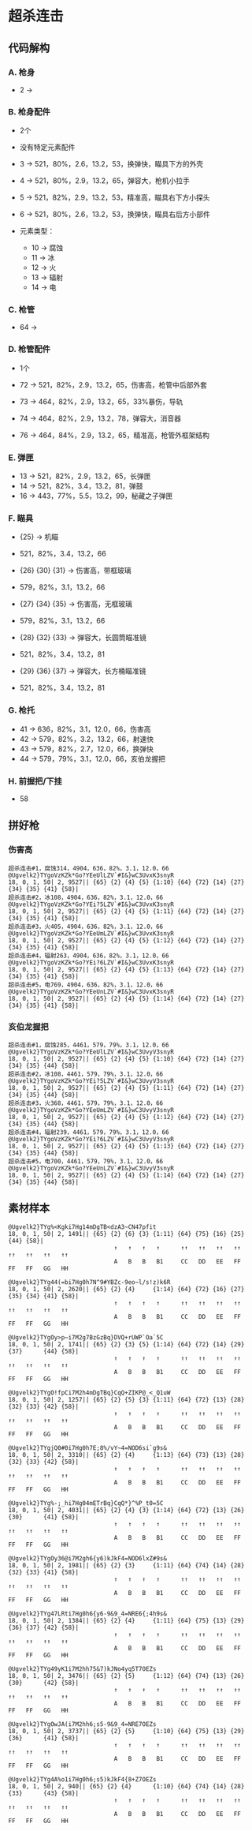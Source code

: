 # 超杀连击

## 代码解构

### A. 枪身

- 2 → 

### B. 枪身配件

- 2个
- 没有特定元素配件

- 3 → 521，80%，2.6，13.2，53，换弹快，瞄具下方的外壳
- 4 → 521，80%，2.9，13.2，65，弹容大，枪机小拉手
- 5 → 521，82%，2.9，13.2，53，精准高，瞄具右下方小探头
- 6 → 521，80%，2.6，13.2，53，换弹快，瞄具右后方小部件

- 元素类型：
  - 10 → 腐蚀
  - 11 → 冰
  - 12 → 火
  - 13 → 辐射
  - 14 → 电

### C. 枪管

- 64 → 

### D. 枪管配件

- 1个

- 72 → 521，82%，2.9，13.2，65，伤害高，枪管中后部外套
- 73 → 464，82%，2.9，13.2，65，33%暴伤，导轨
- 74 → 464，82%，2.9，13.2，78，弹容大，消音器
- 76 → 464，84%，2.9，13.2，65，精准高，枪管外框架结构

### E. 弹匣

- 13 → 521，82%，2.9，13.2，65，长弹匣
- 14 → 521，82%，3.4，13.2，81，弹鼓
- 16 → 443，77%，5.5，13.2，99，秘藏之子弹匣

### F. 瞄具

- {25} → 机瞄
- 521，82%，3.4，13.2，66


- {26} {30} {31} → 伤害高，带框玻璃
- 579，82%，3.1，13.2，66


- {27} {34} {35} → 伤害高，无框玻璃
- 579，82%，3.1，13.2，66


- {28} {32} {33} → 弹容大，长圆筒瞄准镜
- 521，82%，3.4，13.2，81


- {29} {36} {37} → 弹容大，长方桶瞄准镜
- 521，82%，3.4，13.2，81

### G. 枪托

- 41 → 636，82%，3.1，12.0，66，伤害高
- 42 → 579，82%，3.2，13.2，66，射速快
- 43 → 579，82%，2.7，12.0，66，换弹快
- 44 → 579，79%，3.1，12.0，66，亥伯龙握把

### H. 前握把/下挂

- 58

## 拼好枪

### 伤害高

```
超杀连击#1，腐蚀314，4904，636，82%，3.1，12.0，66
@Ugvelk2}TYgoVzKZk*Go?YEeUlLZV`#I&}wC3UvxK3snyR
18, 0, 1, 50| 2, 9527|| {65} {2} {4} {5} {1:10} {64} {72} {14} {27} {34} {35} {41} {58}|
超杀连击#2，冰108，4904，636，82%，3.1，12.0，66
@Ugvelk2}TYgoVzKZk*Go?YEi?5LZV`#I&}wC3UvxK3snyR
18, 0, 1, 50| 2, 9527|| {65} {2} {4} {5} {1:11} {64} {72} {14} {27} {34} {35} {41} {58}|
超杀连击#3，火405，4904，636，82%，3.1，12.0，66
@Ugvelk2}TYgoVzKZk*Go?YEeUmLZV`#I&}wC3UvxK3snyR
18, 0, 1, 50| 2, 9527|| {65} {2} {4} {5} {1:12} {64} {72} {14} {27} {34} {35} {41} {58}|
超杀连击#4，辐射263，4904，636，82%，3.1，12.0，66
@Ugvelk2}TYgoVzKZk*Go?YEi?6LZV`#I&}wC3UvxK3snyR
18, 0, 1, 50| 2, 9527|| {65} {2} {4} {5} {1:13} {64} {72} {14} {27} {34} {35} {41} {58}|
超杀连击#5，电769，4904，636，82%，3.1，12.0，66
@Ugvelk2}TYgoVzKZk*Go?YEeUnLZV`#I&}wC3UvxK3snyR
18, 0, 1, 50| 2, 9527|| {65} {2} {4} {5} {1:14} {64} {72} {14} {27} {34} {35} {41} {58}|
```

### 亥伯龙握把

```
超杀连击#1，腐蚀285，4461，579，79%，3.1，12.0，66
@Ugvelk2}TYgoVzKZk*Go?YEeUlLZV`#I&}wC3UvyV3snyR
18, 0, 1, 50| 2, 9527|| {65} {2} {4} {5} {1:10} {64} {72} {14} {27} {34} {35} {44} {58}|
超杀连击#2，冰108，4461，579，79%，3.1，12.0，66
@Ugvelk2}TYgoVzKZk*Go?YEi?5LZV`#I&}wC3UvyV3snyR
18, 0, 1, 50| 2, 9527|| {65} {2} {4} {5} {1:11} {64} {72} {14} {27} {34} {35} {44} {58}|
超杀连击#3，火368，4461，579，79%，3.1，12.0，66
@Ugvelk2}TYgoVzKZk*Go?YEeUmLZV`#I&}wC3UvyV3snyR
18, 0, 1, 50| 2, 9527|| {65} {2} {4} {5} {1:12} {64} {72} {14} {27} {34} {35} {44} {58}|
超杀连击#4，辐射239，4461，579，79%，3.1，12.0，66
@Ugvelk2}TYgoVzKZk*Go?YEi?6LZV`#I&}wC3UvyV3snyR
18, 0, 1, 50| 2, 9527|| {65} {2} {4} {5} {1:13} {64} {72} {14} {27} {34} {35} {44} {58}|
超杀连击#5，电700，4461，579，79%，3.1，12.0，66
@Ugvelk2}TYgoVzKZk*Go?YEeUnLZV`#I&}wC3UvyV3snyR
18, 0, 1, 50| 2, 9527|| {65} {2} {4} {5} {1:14} {64} {72} {14} {27} {34} {35} {44} {58}|
```

## 素材样本

```
@Ugvelk2}TYg%<Kgki7Hg14mDgTB<dzA3~CN47pfit
18, 0, 1, 50| 2, 1491|| {65} {2} {6} {3} {1:11} {64} {75} {16} {25}           {44} {58}|
                              ↑   ↑   ↑   ↑      ↑↑   ↑↑   ↑↑   ↑↑   ↑↑   ↑↑   ↑↑   ↑↑
                              A   B   B   B1     CC   DD   EE   FF   FF   FF   GG   HH
```
```
@Ugvelk2}TYg44(=bi7Hg0h7N^9#YBZc-9eo~l/s!z)k6R
18, 0, 1, 50| 2, 2620|| {65} {2} {4}     {1:14} {64} {72} {16} {27} {35} {34} {41} {58}|
                              ↑   ↑   ↑   ↑      ↑↑   ↑↑   ↑↑   ↑↑   ↑↑   ↑↑   ↑↑   ↑↑
                              A   B   B   B1     CC   DD   EE   FF   FF   FF   GG   HH
```
```
@Ugvelk2}TYgOy>p~i7M2g7BzGzBq}DVQ+rUWP`Oa`5C
18, 0, 1, 50| 2, 1741|| {65} {2} {3} {5} {1:14} {64} {72} {14} {29} {37}      {44} {58}|
                              ↑   ↑   ↑   ↑      ↑↑   ↑↑   ↑↑   ↑↑   ↑↑   ↑↑   ↑↑   ↑↑
                              A   B   B   B1     CC   DD   EE   FF   FF   FF   GG   HH
```
```
@Ugvelk2}TYgO!fpCi7M2h4mDgTBq}CqQ+ZIKP@_<_Q1uW
18, 0, 1, 50| 2, 1257|| {65} {2} {5} {3} {1:11} {64} {72} {13} {28} {32} {33} {42} {58}|
                              ↑   ↑   ↑   ↑      ↑↑   ↑↑   ↑↑   ↑↑   ↑↑   ↑↑   ↑↑   ↑↑
                              A   B   B   B1     CC   DD   EE   FF   FF   FF   GG   HH
```
```
@Ugvelk2}TYgjQ0#0i7Hg0h7E;8%/vY~4=NOD6si`g9s&
18, 0, 1, 50| 2, 3310|| {65} {2} {4}     {1:13} {64} {73} {13} {28} {32} {33} {42} {58}|
                              ↑   ↑   ↑   ↑      ↑↑   ↑↑   ↑↑   ↑↑   ↑↑   ↑↑   ↑↑   ↑↑
                              A   B   B   B1     CC   DD   EE   FF   FF   FF   GG   HH
```
```
@Ugvelk2}TYg%-;_hi7Hg04mETrBq}CqQ*}^%P_t0=5C
18, 0, 1, 50| 2, 4031|| {65} {2} {4} {3} {1:14} {64} {72} {13} {26} {30}      {41} {58}|
                              ↑   ↑   ↑   ↑      ↑↑   ↑↑   ↑↑   ↑↑   ↑↑   ↑↑   ↑↑   ↑↑
                              A   B   B   B1     CC   DD   EE   FF   FF   FF   GG   HH
```
```
@Ugvelk2}TYgOy36@i7M2gh6{y6)kJkF4=NOD6lxZ#9s&
18, 0, 1, 50| 2, 1981|| {65} {2} {3}     {1:11} {64} {74} {14} {28} {32} {33} {41} {58}|
                              ↑   ↑   ↑   ↑      ↑↑   ↑↑   ↑↑   ↑↑   ↑↑   ↑↑   ↑↑   ↑↑
                              A   B   B   B1     CC   DD   EE   FF   FF   FF   GG   HH
```
```
@Ugvelk2}TYg47LRti7Hg0h6{y6-9&9_4=NRE6{;4h9s&
18, 0, 1, 50| 2, 1384|| {65} {2} {4}     {1:11} {64} {75} {13} {29} {36} {37} {42} {58}|
                              ↑   ↑   ↑   ↑      ↑↑   ↑↑   ↑↑   ↑↑   ↑↑   ↑↑   ↑↑   ↑↑
                              A   B   B   B1     CC   DD   EE   FF   FF   FF   GG   HH
```
```
@Ugvelk2}TYg49yK1i7M2hh75&7)kJNo4yq5T7OEZs
18, 0, 1, 50| 2, 3476|| {65} {2} {5}     {1:12} {64} {74} {13} {26} {30}      {42} {58}|
                              ↑   ↑   ↑   ↑      ↑↑   ↑↑   ↑↑   ↑↑   ↑↑   ↑↑   ↑↑   ↑↑
                              A   B   B   B1     CC   DD   EE   FF   FF   FF   GG   HH
```
```
@Ugvelk2}TYgOwJA(i7M2hh6;s5-9&9_4=NRE7OEZs
18, 0, 1, 50| 2, 3737|| {65} {2} {5}     {1:10} {64} {75} {13} {29} {36}      {41} {58}|
                              ↑   ↑   ↑   ↑      ↑↑   ↑↑   ↑↑   ↑↑   ↑↑   ↑↑   ↑↑   ↑↑
                              A   B   B   B1     CC   DD   EE   FF   FF   FF   GG   HH
```
```
@Ugvelk2}TYg4A%o1i7Hg0h6;s5)kJkF4{8+Z7OEZs
18, 0, 1, 50| 2, 940|| {65} {2} {4}      {1:10} {64} {74} {14} {28} {33}      {43} {58}|
                              ↑   ↑   ↑   ↑      ↑↑   ↑↑   ↑↑   ↑↑   ↑↑   ↑↑   ↑↑   ↑↑
                              A   B   B   B1     CC   DD   EE   FF   FF   FF   GG   HH
```

